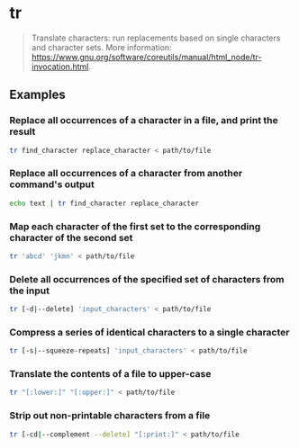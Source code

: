 # tr

> Translate characters: run replacements based on single characters and character sets. More information: <https://www.gnu.org/software/coreutils/manual/html_node/tr-invocation.html>.

## Examples

### Replace all occurrences of a character in a file, and print the result

```bash
tr find_character replace_character < path/to/file
```

### Replace all occurrences of a character from another command's output

```bash
echo text | tr find_character replace_character
```

### Map each character of the first set to the corresponding character of the second set

```bash
tr 'abcd' 'jkmn' < path/to/file
```

### Delete all occurrences of the specified set of characters from the input

```bash
tr [-d|--delete] 'input_characters' < path/to/file
```

### Compress a series of identical characters to a single character

```bash
tr [-s|--squeeze-repeats] 'input_characters' < path/to/file
```

### Translate the contents of a file to upper-case

```bash
tr "[:lower:]" "[:upper:]" < path/to/file
```

### Strip out non-printable characters from a file

```bash
tr [-cd|--complement --delete] "[:print:]" < path/to/file
```
